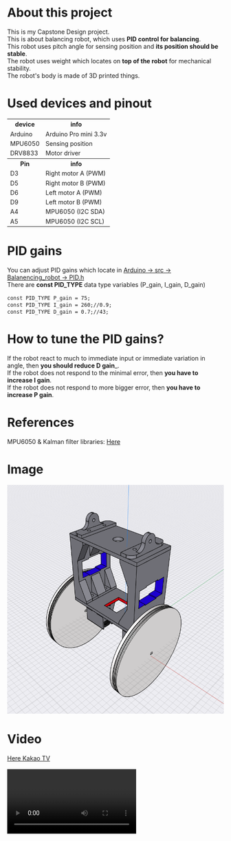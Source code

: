 # About this project
This is my Capstone Design project.   
This is about balancing robot, which uses __PID control for balancing__.   
This robot uses pitch angle for sensing position and __its position should be stable__.   
The robot uses weight which locates on __top of the robot__ for mechanical stability.   
The robot's body is made of 3D printed things.   

# Used devices and pinout
<table style="width:100%">
    <tr>
        <th> device </th>
        <th> info </th>
    </tr>
    <tr>
        <td> Arduino </td>
        <td> Arduino Pro mini 3.3v </td>
    </tr>
    <tr>
        <td> MPU6050 </td>
        <td> Sensing position </td>
    </tr>
    <tr>
        <td> DRV8833 </td>
        <td> Motor driver </td>
    </tr>
    <tr>
        <th> Pin </th>
        <th> info </th>
    </tr>
    <tr>
        <td> D3 </td>
        <td> Right motor A (PWM) </td>
    </tr>
    <tr>
        <td> D5 </td>
        <td> Right motor B (PWM) </td>
    </tr>
    <tr>
        <td> D6 </td>
        <td> Left motor A (PWM) </td>
    </tr>
    <tr>
        <td> D9 </td>
        <td> Left motor B (PWM) </td>
    </tr>
    <tr>
        <td> A4 </td>
        <td> MPU6050 (I2C SDA) </td>
    </tr>
    <tr>
        <td> A5 </td>
        <td> MPU6050 (I2C SCL) </td>
    </tr>
</table>
   
# PID gains
You can adjust PID gains which locate in <a href = "https://github.com/KwangryeolPark/University.4rd.Class.Capstone_Design/blob/master/Arduino/src/Balanencing_robot/PID.h"> Arduino -> src -> Balanencing_robot -> PID.h </a>   
There are __const PID_TYPE__ data type variables (P_gain, I_gain, D_gain)   
```
const PID_TYPE P_gain = 75;
const PID_TYPE I_gain = 260;//0.9;
const PID_TYPE D_gain = 0.7;//43;
``` 
   
# How to tune the PID gains?
If the robot react to much to immediate input or immediate variation in angle, then __you should reduce D gain___.   
If the robot does not respond to the minimal error, then __you have to increase I gain__.   
If the robot does not respond to more bigger error, then __you have to increase P gain__.   

# References
MPU6050 & Kalman filter libraries: <a href="http://www.tkjelectronics.com"> Here </a> 

# Image
<img src="/images/Assemble.png"></img>

# Video
<html>
<a href="https://tv.kakao.com/v/429553046"> Here Kakao TV </a>
<br></br>
<video src="https://github.com/KwangryeolPark/University.4rd.Class.Capstone_Design/blob/master/KakaoTalk_20220613_143041636.mp4" controls>
    <source src="https://github.com/KwangryeolPark/University.4rd.Class.Capstone_Design/blob/master/KakaoTalk_20220613_143041636.mp4" type="video/mp4">
</video>
</html>